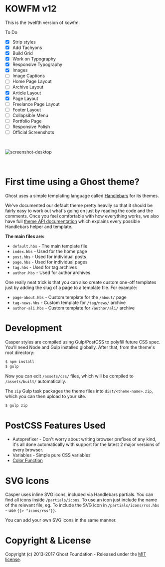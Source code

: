 # KOWFM v12

This is the twelfth version of kowfm.

To Do

* [x] Strip styles
* [x] Add Tachyons
* [x] Build Grid
* [x] Work on Typography
* [x] Responsive Typography
* [x] Images
* [ ] Image Captions
* [ ] Home Page Layout
* [ ] Archive Layout
* [x] Article Layout
* [x] Page Layout
* [ ] Freelance Page Layout
* [ ] Footer Layout
* [ ] Collapsible Menu
* [ ] Portfolio Page
* [ ] Responsive Polish
* [ ] Official Screenshots

&nbsp;

![screenshot-desktop](https://user-images.githubusercontent.com/120485/27221326-1e31d326-5280-11e7-866d-82d550a7683b.jpg)

&nbsp;

# First time using a Ghost theme?

Ghost uses a simple templating language called [Handlebars](http://handlebarsjs.com/) for its themes.

We've documented our default theme pretty heavily so that it should be fairly easy to work out what's going on just by reading the code and the comments. Once you feel comfortable with how everything works, we also have full [theme API documentation](https://themes.ghost.org) which explains every possible Handlebars helper and template.

**The main files are:**

* `default.hbs` - The main template file
* `index.hbs` - Used for the home page
* `post.hbs` - Used for individual posts
* `page.hbs` - Used for individual pages
* `tag.hbs` - Used for tag archives
* `author.hbs` - Used for author archives

One really neat trick is that you can also create custom one-off templates just by adding the slug of a page to a template file. For example:

* `page-about.hbs` - Custom template for the `/about/` page
* `tag-news.hbs` - Custom template for `/tag/news/` archive
* `author-ali.hbs` - Custom template for `/author/ali/` archive

# Development

Casper styles are compiled using Gulp/PostCSS to polyfill future CSS spec. You'll need Node and Gulp installed globally. After that, from the theme's root directory:

```bash
$ npm install
$ gulp
```

Now you can edit `/assets/css/` files, which will be compiled to `/assets/built/` automatically.

The `zip` Gulp task packages the theme files into `dist/<theme-name>.zip`, which you can then upload to your site.

```bash
$ gulp zip
```

# PostCSS Features Used

* Autoprefixer - Don't worry about writing browser prefixes of any kind, it's all done automatically with support for the latest 2 major versions of every browser.
* Variables - Simple pure CSS variables
* [Color Function](https://github.com/postcss/postcss-color-function)

# SVG Icons

Casper uses inline SVG icons, included via Handlebars partials. You can find all icons inside `/partials/icons`. To use an icon just include the name of the relevant file, eg. To include the SVG icon in `/partials/icons/rss.hbs` - use `{{> "icons/rss"}}`.

You can add your own SVG icons in the same manner.

# Copyright & License

Copyright (c) 2013-2017 Ghost Foundation - Released under the [MIT license](LICENSE).
